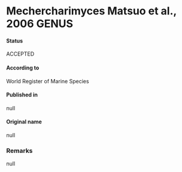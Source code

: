# Mechercharimyces Matsuo et al., 2006 GENUS

#### Status
ACCEPTED

#### According to
World Register of Marine Species

#### Published in
null

#### Original name
null

### Remarks
null